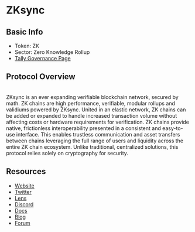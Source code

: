 # ZKsync

## Basic Info

* Token: ZK
* Sector: Zero Knowledge Rollup
* [Tally Governance Page](https://www.tally.xyz/gov/zksync)

## Protocol Overview

\
ZKsync is an ever expanding verifiable blockchain network, secured by math. ZK chains are high performance, verifiable, modular rollups and validiums powered by ZKsync. United in an elastic network, ZK chains can be added or expanded to handle increased transaction volume without affecting costs or hardware requirements for verification. ZK chains provide native, frictionless interoperability presented in a consistent and easy-to-use interface. This enables trustless communication and asset transfers between chains leveraging the full range of users and liquidity across the entire ZK chain ecosystem. Unlike traditional, centralized solutions, this protocol relies solely on cryptography for security.

## Resources

* [Website](https://zksync.io/)
* [Twitter](https://x.com/zksync)
* [Lens](https://lenspeer.com/profile/zksync.lens/)
* [Discord](https://join.zksync.dev/)
* [Docs](https://docs.zksync.io/zksync-era)
* [Blog](https://zksync.mirror.xyz/)
* [Forum](https://forum.zknation.io/)

